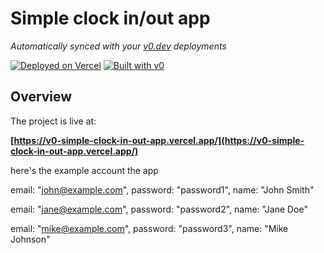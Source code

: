 # Simple clock in/out app

*Automatically synced with your [v0.dev](https://v0.dev) deployments*

[![Deployed on Vercel](https://img.shields.io/badge/Deployed%20on-Vercel-black?style=for-the-badge&logo=vercel)](https://vercel.com/aqilaqira8-gmailcoms-projects/v0-simple-clock-in-out-app)
[![Built with v0](https://img.shields.io/badge/Built%20with-v0.dev-black?style=for-the-badge)](https://v0.dev/chat/projects/CyhvwGpMMxh)

## Overview

The project is live at:

**[https://v0-simple-clock-in-out-app.vercel.app/](https://v0-simple-clock-in-out-app.vercel.app/)**

here's the example account the app

email: "john@example.com", password: "password1", name: "John Smith"

email: "jane@example.com", password: "password2", name: "Jane Doe"

email: "mike@example.com", password: "password3", name: "Mike Johnson"
